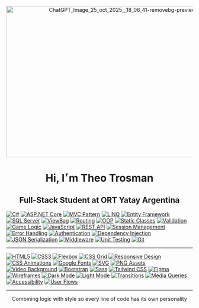 <p align="center">
  <img width="612" height="408" alt="ChatGPT_Image_25_oct_2025__18_06_41-removebg-preview" src="https://github.com/user-attachments/assets/811c805c-13d9-490d-ba0e-6803c5a280a9" />
</p>
<h1 align="center">Hi, I׳m Theo Trosman</h1>
<h2 align="center">Full-Stack Student at ORT Yatay Argentina</h2> 

[![C#](https://img.shields.io/badge/C%23-F2E2C4?style=for-the-badge&logo=csharp&logoColor=4A3825)]()
[![ASP.NET Core](https://img.shields.io/badge/ASP.NET%20Core-F2E2C4?style=for-the-badge&logo=dotnet&logoColor=4A3825)]()
[![MVC Pattern](https://img.shields.io/badge/MVC-F2E2C4?style=for-the-badge&logo=visualstudiocode&logoColor=4A3825)]()
[![LINQ](https://img.shields.io/badge/LINQ-F2E2C4?style=for-the-badge&logo=codewars&logoColor=4A3825)]()
[![Entity Framework](https://img.shields.io/badge/Entity%20Framework-F2E2C4?style=for-the-badge&logo=dotnet&logoColor=4A3825)]()
[![SQL Server](https://img.shields.io/badge/SQL%20Server-F2E2C4?style=for-the-badge&logo=microsoftsqlserver&logoColor=4A3825)]()
[![ViewBag](https://img.shields.io/badge/ViewBag-F2E2C4?style=for-the-badge&logo=data&logoColor=4A3825)]()
[![Routing](https://img.shields.io/badge/Routing-F2E2C4?style=for-the-badge&logo=github&logoColor=4A3825)]()
[![OOP](https://img.shields.io/badge/OOP-F2E2C4?style=for-the-badge&logo=abstract&logoColor=4A3825)]()
[![Static Classes](https://img.shields.io/badge/Static%20Classes-F2E2C4?style=for-the-badge&logo=circle&logoColor=4A3825)]()
[![Validation](https://img.shields.io/badge/Validation-F2E2C4?style=for-the-badge&logo=check&logoColor=4A3825)]()
[![Game Logic](https://img.shields.io/badge/Game%20Logic-F2E2C4?style=for-the-badge&logo=joystick&logoColor=4A3825)]()
[![JavaScript](https://img.shields.io/badge/JavaScript-F2E2C4?style=for-the-badge&logo=javascript&logoColor=4A3825)]()
[![REST API](https://img.shields.io/badge/REST%20API-F2E2C4?style=for-the-badge&logo=cloud&logoColor=4A3825)]()
[![Session Management](https://img.shields.io/badge/Session%20Management-F2E2C4?style=for-the-badge&logo=session&logoColor=4A3825)]()
[![Error Handling](https://img.shields.io/badge/Error%20Handling-F2E2C4?style=for-the-badge&logo=bug&logoColor=4A3825)]()
[![Authentication](https://img.shields.io/badge/Authentication-F2E2C4?style=for-the-badge&logo=unlock&logoColor=4A3825)]()
[![Dependency Injection](https://img.shields.io/badge/Dependency%20Injection-F2E2C4?style=for-the-badge&logo=syringe&logoColor=4A3825)]()
[![JSON Serialization](https://img.shields.io/badge/JSON%20Serialization-F2E2C4?style=for-the-badge&logo=json&logoColor=4A3825)]()
[![Middleware](https://img.shields.io/badge/Middleware-F2E2C4?style=for-the-badge&logo=microsoft&logoColor=4A3825)]()
[![Unit Testing](https://img.shields.io/badge/Unit%20Testing-F2E2C4?style=for-the-badge&logo=testtube&logoColor=4A3825)]()
[![Git](https://img.shields.io/badge/Git-F2E2C4?style=for-the-badge&logo=git&logoColor=4A3825)]()

---

[![HTML5](https://img.shields.io/badge/HTML5-F9EAD3?style=for-the-badge&logo=html5&logoColor=4A3825)]()
[![CSS3](https://img.shields.io/badge/CSS3-F9EAD3?style=for-the-badge&logo=css3&logoColor=4A3825)]()
[![Flexbox](https://img.shields.io/badge/Flexbox-F9EAD3?style=for-the-badge&logo=css3&logoColor=4A3825)]()
[![CSS Grid](https://img.shields.io/badge/CSS%20Grid-F9EAD3?style=for-the-badge&logo=csswizardry&logoColor=4A3825)]()
[![Responsive Design](https://img.shields.io/badge/Responsive%20Design-F9EAD3?style=for-the-badge&logo=responsive&logoColor=4A3825)]()
[![CSS Animations](https://img.shields.io/badge/CSS%20Animations-F9EAD3?style=for-the-badge&logo=css3&logoColor=4A3825)]()
[![Google Fonts](https://img.shields.io/badge/Google%20Fonts-F9EAD3?style=for-the-badge&logo=google&logoColor=4A3825)]()
[![SVG](https://img.shields.io/badge/SVG-F9EAD3?style=for-the-badge&logo=svg&logoColor=4A3825)]()
[![PNG Assets](https://img.shields.io/badge/PNG-F9EAD3?style=for-the-badge&logo=file-image&logoColor=4A3825)]()
[![Video Background](https://img.shields.io/badge/Video%20Background-F9EAD3?style=for-the-badge&logo=video&logoColor=4A3825)]()
[![Bootstrap](https://img.shields.io/badge/Bootstrap-F9EAD3?style=for-the-badge&logo=bootstrap&logoColor=4A3825)]()
[![Sass](https://img.shields.io/badge/Sass-F9EAD3?style=for-the-badge&logo=sass&logoColor=4A3825)]()
[![Tailwind CSS](https://img.shields.io/badge/TailwindCSS-F9EAD3?style=for-the-badge&logo=tailwindcss&logoColor=4A3825)]()
[![Figma](https://img.shields.io/badge/Figma-F9EAD3?style=for-the-badge&logo=figma&logoColor=4A3825)]()
[![Wireframes](https://img.shields.io/badge/Wireframes-F9EAD3?style=for-the-badge&logo=simpleicons&logoColor=4A3825)]()
[![Dark Mode](https://img.shields.io/badge/Dark%20Mode-F9EAD3?style=for-the-badge&logo=moon&logoColor=4A3825)]()
[![Light Mode](https://img.shields.io/badge/Light%20Mode-F9EAD3?style=for-the-badge&logo=sun&logoColor=4A3825)]()
[![Transitions](https://img.shields.io/badge/Transitions-F9EAD3?style=for-the-badge&logo=transition&logoColor=4A3825)]()
[![Media Queries](https://img.shields.io/badge/Media%20Queries-F9EAD3?style=for-the-badge&logo=css3&logoColor=4A3825)]()
[![Accessibility](https://img.shields.io/badge/Accessibility-F9EAD3?style=for-the-badge&logo=accessibility&logoColor=4A3825)]()
[![User Flows](https://img.shields.io/badge/User%20Flows-F9EAD3?style=for-the-badge&logo=user&logoColor=4A3825)]()


---

<p align="center">
Combining logic with style so every line of code has its own personality
</p>
